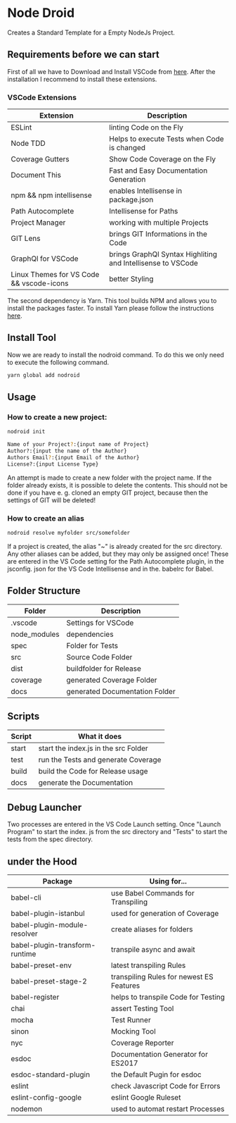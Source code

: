 # Node Droid

Creates a Standard Template for a Empty NodeJs Project.

## Requirements before we can start

First of all we have to Download and Install VSCode from [here](https://code.visualstudio.com/). After the installation I recommend to install these extensions.

### VSCode Extensions

| Extension                                | Description                                                 |
|------------------------------------------|-------------------------------------------------------------|
| ESLint                                   | linting Code on the Fly                                     |
| Node TDD                                 | Helps to execute Tests when Code is changed                 |
| Coverage Gutters                         | Show Code Coverage on the Fly                               |
| Document This                            | Fast and Easy Documentation Generation                      |
| npm && npm intellisense                  | enables Intellisense in package.json                        |
| Path Autocomplete                        | Intellisense for Paths                                      |
| Project Manager                          | working with multiple Projects                              |
| GIT Lens                                 | brings GIT Informations in the Code                         |
| GraphQl for VSCode                       | brings GraphQl Syntax Highliting and Intellisense to VSCode |
| Linux Themes for VS Code && vscode-icons | better Styling                                              |

The second dependency is Yarn. This tool builds NPM and allows you to install the packages faster. To install Yarn please follow the instructions [here](https://yarnpkg.com/en/docs/install).

## Install Tool

Now we are ready to install the nodroid command. To do this we only need to execute the following command.

```bash
yarn global add nodroid
```

## Usage

### How to create a new project:

```bash
nodroid init

Name of your Project?:{input name of Project}
Author?:{input the name of the Author}
Authors Email?:{input Email of the Author}
License?:{input License Type}
```

An attempt is made to create a new folder with the project name. If the folder already exists, it is possible to delete the contents. This should not be done if you have e. g. cloned an empty GIT project, because then the settings of GIT will be deleted!

### How to create an alias

```bash
nodroid resolve myfolder src/somefolder
```

If a project is created, the alias "~" is already created for the src directory. Any other aliases can be added, but they may only be assigned once! These are entered in the VS Code setting for the Path Autocomplete plugin, in the jsconfig. json for the VS Code Intellisense and in the. babelrc for Babel.

## Folder Structure

| Folder       | Description                    |
|--------------|--------------------------------|
| .vscode      | Settings for VSCode            |
| node_modules | dependencies                   |
| spec         | Folder for Tests               |
| src          | Source Code Folder             |
| dist         | buildfolder for Release        |
| coverage     | generated Coverage Folder      |
| docs         | generated Documentation Folder |

## Scripts

| Script | What it does                         |
|--------|--------------------------------------|
| start  | start the index.js in the src Folder |
| test   | run the Tests and generate Coverage  |
| build  | build the Code for Release usage     |
| docs   | generate the Documentation           |

## Debug Launcher

Two processes are entered in the VS Code Launch setting. Once "Launch Program" to start the index. js from the src directory and "Tests" to start the tests from the spec directory.

## under the Hood

| Package               | Using for...                                           |
|-----------------------|--------------------------------------------------------|
| babel-cli                      | use Babel Commands for Transpiling            |
| babel-plugin-istanbul          | used for generation of Coverage               |
| babel-plugin-module-resolver   | create aliases for folders                    |
| babel-plugin-transform-runtime | transpile async and await                     |
| babel-preset-env               | latest transpiling Rules                      |
| babel-preset-stage-2           | transpiling Rules for newest ES Features      |
| babel-register                 | helps to transpile Code for Testing           |
| chai                           | assert Testing Tool                           |
| mocha                          | Test Runner                                   |
| sinon                          | Mocking Tool                                  |
| nyc                            | Coverage Reporter                             |
| esdoc                          | Documentation Generator for ES2017            |
| esdoc-standard-plugin          | the Default Pugin for esdoc                   |
| eslint                         | check Javascript Code for Errors              |
| eslint-config-google           | eslint Google Ruleset                         |
| nodemon                        | used to automat restart Processes             |